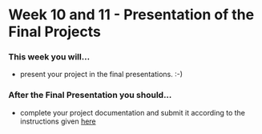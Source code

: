 # Week 10 and 11 - Presentation of the Final Projects

### This week you will...

- present your project in the final presentations. :-)

### After the Final Presentation you should...

- complete your project documentation and submit it according to the instructions given [here](https://github.com/opencampus-sh/ml-project-template/blob/main/4_Presentation/INSTRUCTIONS.md)
